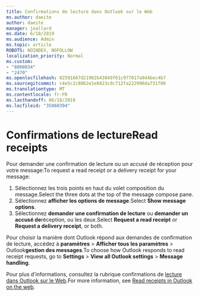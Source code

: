 ```yaml
---
title: Confirmations de lecture dans Outlook sur le Web
ms.author: daeite
author: daeite
manager: joallard
ms.date: 6/18/2019
ms.audience: Admin
ms.topic: article
ROBOTS: NOINDEX, NOFOLLOW
localization_priority: Normal
ms.custom:
- "8000034"
- "2470"
ms.openlocfilehash: 82591667d21902b43049f61c977017a9d4bec4b7
ms.sourcegitcommit: c4e5c2c8062e1e0423c9c712fa222990da731f00
ms.translationtype: MT
ms.contentlocale: fr-FR
ms.lasthandoff: 06/18/2019
ms.locfileid: "35060394"
---
```

# <a name="read-receipts"></a><span data-ttu-id="2f636-102">Confirmations de lecture</span><span class="sxs-lookup"><span data-stu-id="2f636-102">Read receipts</span></span>

<span data-ttu-id="2f636-103">Pour demander une confirmation de lecture ou un accusé de réception pour votre message:</span><span class="sxs-lookup"><span data-stu-id="2f636-103">To request a read receipt or a delivery receipt for your message:</span></span>

1. <span data-ttu-id="2f636-104">Sélectionnez les trois points en haut du volet composition du message.</span><span class="sxs-lookup"><span data-stu-id="2f636-104">Select the three dots at the top of the message compose pane.</span></span>
1. <span data-ttu-id="2f636-105">Sélectionnez **afficher les options de message**.</span><span class="sxs-lookup"><span data-stu-id="2f636-105">Select **Show message options**.</span></span>
1. <span data-ttu-id="2f636-106">Sélectionnez **demander une confirmation de lecture** ou **demander un accusé de**réception, ou les deux.</span><span class="sxs-lookup"><span data-stu-id="2f636-106">Select **Request a read receipt** or **Request a delivery receipt**, or both.</span></span>

<span data-ttu-id="2f636-107">Pour choisir la manière dont Outlook répond aux demandes de confirmation de lecture, accédez à **paramètres** > **Afficher tous les paramètres** > Outlook**gestion des messages**.</span><span class="sxs-lookup"><span data-stu-id="2f636-107">To choose how Outlook responds to read receipt requests, go to **Settings** > **View all Outlook settings** > **Message handling**.</span></span>

<span data-ttu-id="2f636-108">Pour plus d’informations, consultez la rubrique confirmations de [lecture dans Outlook sur le Web](https://support.office.com/article/e09af74d-3519-45fc-a680-37a538a92157).</span><span class="sxs-lookup"><span data-stu-id="2f636-108">For more information, see [Read receipts in Outlook on the web](https://support.office.com/article/e09af74d-3519-45fc-a680-37a538a92157).</span></span>